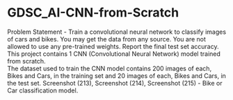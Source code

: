 # GDSC_AI-CNN-from-Scratch
Problem Statement - Train a convolutional neural network to classify images of cars and bikes. You may get the data from any source. You are not allowed to use any pre-trained weights. Report the final test set accuracy.  
This project contains 1 CNN (Convolutional Neural Network) model trained from scratch.  
The dataset used to train the CNN model contains 200 images of each, Bikes and Cars, in the training set and 20 images of each, Bikes and Cars, in the test set.
Screenshot (213), Screenshot (214), Screenshot (215) - Bike or Car classification model.
